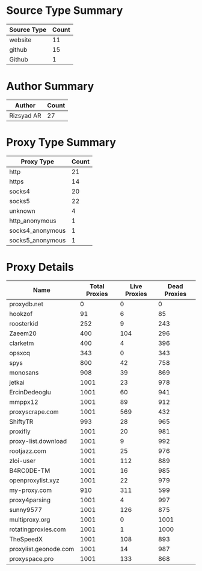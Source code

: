 # Source Type Summary

| Source Type | Count |
|-------------|-------|
| website | 11 |
| github | 15 |
| Github | 1 |


# Author Summary

| Author | Count |
|--------|-------|
| Rizsyad AR | 27 |


# Proxy Type Summary

| Proxy Type | Count |
|------------|-------|
| http | 21 |
| https | 14 |
| socks4 | 20 |
| socks5 | 22 |
| unknown | 4 |
| http_anonymous | 1 |
| socks4_anonymous | 1 |
| socks5_anonymous | 1 |


# Proxy Details

| Name | Total Proxies | Live Proxies | Dead Proxies |
|------|---------------|--------------|---------------|
| proxydb.net | 0 | 0 | 0 |
| hookzof | 91 | 6 | 85 |
| roosterkid | 252 | 9 | 243 |
| Zaeem20 | 400 | 104 | 296 |
| clarketm | 400 | 4 | 396 |
| opsxcq | 343 | 0 | 343 |
| spys | 800 | 42 | 758 |
| monosans | 908 | 39 | 869 |
| jetkai | 1001 | 23 | 978 |
| ErcinDedeoglu | 1001 | 60 | 941 |
| mmppx12 | 1001 | 89 | 912 |
| proxyscrape.com | 1001 | 569 | 432 |
| ShiftyTR | 993 | 28 | 965 |
| proxifly | 1001 | 20 | 981 |
| proxy-list.download | 1001 | 9 | 992 |
| rootjazz.com | 1001 | 25 | 976 |
| zloi-user | 1001 | 112 | 889 |
| B4RC0DE-TM | 1001 | 16 | 985 |
| openproxylist.xyz | 1001 | 22 | 979 |
| my-proxy.com | 910 | 311 | 599 |
| proxy4parsing | 1001 | 4 | 997 |
| sunny9577 | 1001 | 126 | 875 |
| multiproxy.org | 1001 | 0 | 1001 |
| rotatingproxies.com | 1001 | 1 | 1000 |
| TheSpeedX | 1001 | 108 | 893 |
| proxylist.geonode.com | 1001 | 14 | 987 |
| proxyspace.pro | 1001 | 133 | 868 |
